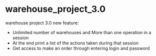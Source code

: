 # warehouse_project_3.0
warehouse project 3.0
new feature: 
- Unlimited number of warehouses and More than one operation in a session
- At the end print a list of the actions taken during that session
- Get access to make an order through entering login and password
